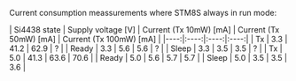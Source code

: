
Current consumption meassurements where STM8S always in run mode:

| Si4438 state | Supply voltage [V] | Current (Tx 10mW) [mA] | Current (Tx 50mW) [mA] | Current (Tx 100mW) [mA] |
|----:|:----:|:----:|:----:|
|    Tx | 3.3 | 41.2 | 62.9 |   ?  |
| Ready | 3.3 |  5.6 |  5.6 |   ?  |
| Sleep | 3.3 |  3.5 |  3.5 |   ?  |
|    Tx | 5.0 | 41.3 | 63.6 | 70.6 |
| Ready | 5.0 |  5.6 |  5.7 |  5.7 |
| Sleep | 5.0 |  3.5 |  3.5 |  3.6 |